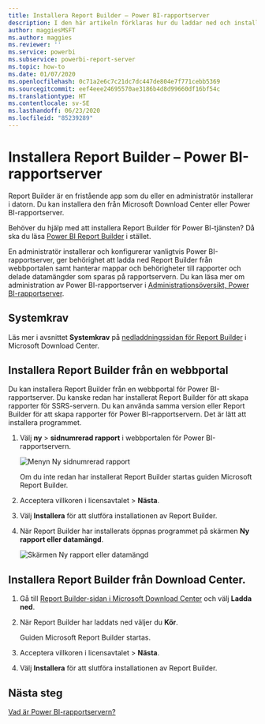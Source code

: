 ```yaml
---
title: Installera Report Builder – Power BI-rapportserver
description: I den här artikeln förklaras hur du laddar ned och installerar Report Builder för Power BI-rapportserver.
author: maggiesMSFT
ms.author: maggies
ms.reviewer: ''
ms.service: powerbi
ms.subservice: powerbi-report-server
ms.topic: how-to
ms.date: 01/07/2020
ms.openlocfilehash: 0c71a2e6c7c21dc7dc447de804e7f771cebb5369
ms.sourcegitcommit: eef4eee24695570ae3186b4d8d99660df16bf54c
ms.translationtype: HT
ms.contentlocale: sv-SE
ms.lasthandoff: 06/23/2020
ms.locfileid: "85239289"
---
```

# <a name="install-report-builder---power-bi-report-server"></a>Installera Report Builder – Power BI-rapportserver

Report Builder är en fristående app som du eller en administratör installerar i datorn. Du kan installera den från Microsoft Download Center eller Power BI-rapportserver.  

Behöver du hjälp med att installera Report Builder för Power BI-tjänsten? Då ska du läsa [Power BI Report Builder](../paginated-reports/report-builder-power-bi.md) i stället.
  
En administratör installerar och konfigurerar vanligtvis Power BI-rapportserver, ger behörighet att ladda ned Report Builder från webbportalen samt hanterar mappar och behörigheter till rapporter och delade datamängder som sparas på rapportservern. Du kan läsa mer om administration av Power BI-rapportserver i [Administrationsöversikt, Power BI-rapportserver](admin-handbook-overview.md).  
  
## <a name="system-requirements"></a>Systemkrav
  
 Läs mer i avsnittet **Systemkrav** på [nedladdningssidan för Report Builder](https://go.microsoft.com/fwlink/?LinkID=734968) i Microsoft Download Center.
 
## <a name="install-report-builder-from-a-web-portal"></a>Installera Report Builder från en webbportal
  
Du kan installera Report Builder från en webbportal för Power BI-rapportserver. Du kanske redan har installerat Report Builder för att skapa rapporter för SSRS-servern. Du kan använda samma version eller Report Builder för att skapa rapporter för Power BI-rapportservern. Det är lätt att installera programmet.

1. Välj **ny** > **sidnumrerad rapport** i webbportalen för Power BI-rapportservern.
   
    ![Menyn Ny sidnumrerad rapport](media/quickstart-create-paginated-report/reportserver-new-paginated-report-menu.png)
   
    Om du inte redan har installerat Report Builder startas guiden Microsoft Report Builder.  
  
3.  Acceptera villkoren i licensavtalet > **Nästa**.  
 
5.  Välj **Installera** för att slutföra installationen av Report Builder.  

2. När Report Builder har installerats öppnas programmet på skärmen **Ny rapport eller datamängd**.
   
    ![Skärmen Ny rapport eller datamängd](media/quickstart-create-paginated-report/reportserver-paginated-new-report-screen.png)
 

##  <a name="install-report-builder-from-the-download-center"></a><a name="download"></a> Installera Report Builder från Download Center.  
  
1.  Gå till [Report Builder-sidan i Microsoft Download Center](https://go.microsoft.com/fwlink/?LinkID=734968) och välj **Ladda ned**.  
  
2.  När Report Builder har laddats ned väljer du **Kör**.  
  
     Guiden Microsoft Report Builder startas.  
  
3.  Acceptera villkoren i licensavtalet > **Nästa**.  
 
5.  Välj **Installera** för att slutföra installationen av Report Builder.  
 

## <a name="next-steps"></a>Nästa steg

[Vad är Power BI-rapportservern?](get-started.md)
